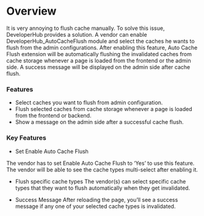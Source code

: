 # Overview #

It is very annoying to flush cache manually. To solve this issue, DeveloperHub provides a solution. A vendor can enable DeveloperHub_AutoCacheFlush module and select the caches he wants to flush from the admin configurations. After enabling this feature, Auto Cache Flush extension will be automatically flushing the invalidated caches from cache storage whenever a page is loaded from the frontend or the admin side. A success message will be displayed on the admin side after cache flush.

### Features ###

* Select caches you want to flush from admin configuration.
* Flush selected caches from cache storage whenever a page is loaded from the frontend or backend.
* Show a message on the admin side after a successful cache flush.

### Key Features ###
* Set Enable Auto Cache Flush

The vendor has to set Enable Auto Cache Flush to ‘Yes’ to use this feature. The vendor will be able to see the cache types multi-select after enabling it.

* Flush specific cache types
The vendor(s) can select specific cache types that they want to flush automatically when they get invalidated.

* Success Message
After reloading the page, you’ll see a success message if any one of your selected cache types is invalidated.
